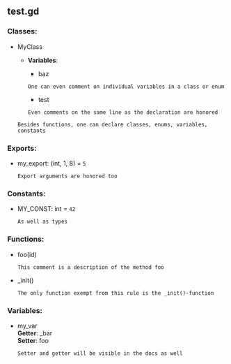 ## test.gd

### Classes:  
* MyClass  
    * **Variables**:  
        * baz  
        ```
        One can even comment on individual variables in a class or enum
        ```

        * test  
        ```
        Even comments on the same line as the declaration are honored
        ```

  
  
  
    ```
    Besides functions, one can declare classes, enums, variables, constants
    ```

  
### Exports:  
* my\_export: (int, 1, 8) = `5`  
  
    ```
    Export arguments are honored too
    ```

  
### Constants:  
* MY\_CONST: int = `42`  
  
    ```
    As well as types
    ```

  
### Functions:  
* foo(id)  
  
    ```
    This comment is a description of the method foo
    ```

* \_init()  
  
    ```
    The only function exempt from this rule is the _init()-function
    ```

  
### Variables:  
* my\_var  
**Getter**: \_bar  
**Setter**: foo  
  
    ```
    Setter and getter will be visible in the docs as well
    ```

  
